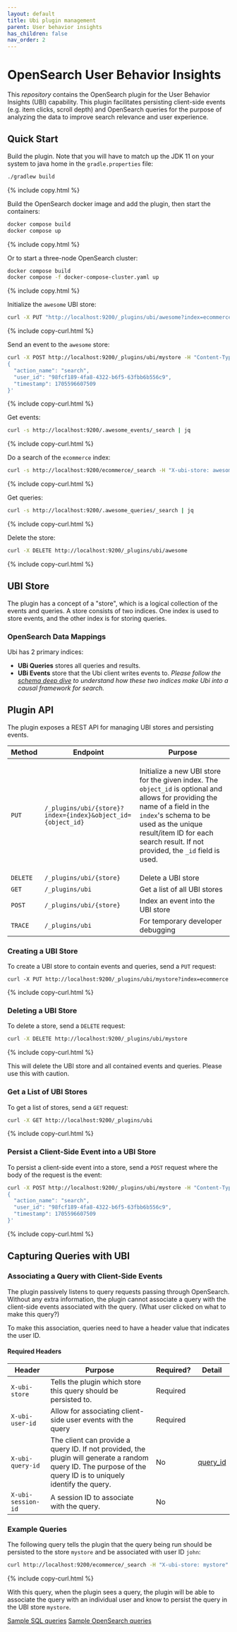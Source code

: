 ```yaml
---
layout: default
title: Ubi plugin management
parent: User behavior insights
has_children: false
nav_order: 2
---
```



# OpenSearch User Behavior Insights

This *repository* contains the OpenSearch plugin for the User Behavior Insights (UBI) capability. This plugin
facilitates persisting client-side events (e.g. item clicks, scroll depth) and OpenSearch queries for the purpose of analyzing the data
to improve search relevance and user experience.

## Quick Start

Build the plugin.  Note that you will have to match up the JDK 11 on your system to java home in the `gradle.properties` file:
```bash
./gradlew build
```
{% include copy.html %}

Build the OpenSearch docker image and add the plugin, then start the containers:

```bash
docker compose build
docker compose up
```
{% include copy.html %}

Or to start a three-node OpenSearch cluster:

```bash
docker compose build
docker compose -f docker-compose-cluster.yaml up
```
{% include copy.html %}

Initialize the `awesome` UBI store:

```bash
curl -X PUT "http://localhost:9200/_plugins/ubi/awesome?index=ecommerce&object_id=id"
```
{% include copy-curl.html %}

Send an event to the `awesome` store:

```bash
curl -X POST http://localhost:9200/_plugins/ubi/mystore -H "Content-Type: application/json" -d '
{
  "action_name": "search",
  "user_id": "98fcf189-4fa8-4322-b6f5-63fbb6b556c9",
  "timestamp": 1705596607509
}'
```
{% include copy-curl.html %}

Get events:

```bash
curl -s http://localhost:9200/.awesome_events/_search | jq
```
{% include copy-curl.html %}

Do a search of the `ecommerce` index:

```bash
curl -s http://localhost:9200/ecommerce/_search -H "X-ubi-store: awesome" | jq
```
{% include copy-curl.html %}

Get queries:

```bash
curl -s http://localhost:9200/.awesome_queries/_search | jq
```
{% include copy-curl.html %}

Delete the store:

```bash
curl -X DELETE http://localhost:9200/_plugins/ubi/awesome
```
{% include copy-curl.html %}

## UBI Store

The plugin has a concept of a "store", which is a logical collection of the events and queries. A store consists of two indices. One
index is used to store events, and the other index is for storing queries.

### OpenSearch Data Mappings
Ubi has 2 primary indices:
- **UBi Queries** stores all queries and results.
- **UBi Events** store that the Ubi client writes events to.
*Please follow the [schema deep dive](./schemas.md) to understand how these two indices make Ubi into a causal framework for search.*

## Plugin API

The plugin exposes a REST API for managing UBI stores and persisting events.

| Method | Endpoint                                                  | Purpose                                                                                                                                                                                                                                   |
|--------|-----------------------------------------------------------|-------------------------------------------------------------------------------------------------------------------------------------------------------------------------------------------------------------------------------------------|
| `PUT`    | `/_plugins/ubi/{store}?index={index}&object_id={object_id}` | <p id="object_id">Initialize a new UBI store for the given index. The `object_id` is optional and allows for providing the name of a field in the `index`'s schema to be used as the unique result/item ID for each search result. If not provided, the `_id` field is used. </p>|
| `DELETE` | `/_plugins/ubi/{store}`                                   | Delete a UBI store                                                                                                                                                                                                                        |
| `GET` | `/_plugins/ubi`                                           | Get a list of all UBI stores                                                                                                                                                                                                              |
| `POST` | `/_plugins/ubi/{store}`                                   | Index an event into the UBI store                                                                                                                                                                                                         |
| `TRACE` | `/_plugins/ubi`                                           | For temporary developer debugging                                                                                                                                                                                                         |

### Creating a UBI Store

To create a UBI store to contain events and queries, send a `PUT` request:

```
curl -X PUT http://localhost:9200/_plugins/ubi/mystore?index=ecommerce
```
{% include copy-curl.html %}

### Deleting a UBI Store

To delete a store, send a `DELETE` request:

```bash
curl -X DELETE http://localhost:9200/_plugins/ubi/mystore
```
{% include copy-curl.html %}

This will delete the UBI store and all contained events and queries. Please use this with caution.

### Get a List of UBI Stores

To get a list of stores, send a `GET` request:

```bash
curl -X GET http://localhost:9200/_plugins/ubi
```
{% include copy-curl.html %}

### Persist a Client-Side Event into a UBI Store

To persist a client-side event into a store, send a `POST` request where the body of the request is the event:

```bash
curl -X POST http://localhost:9200/_plugins/ubi/mystore -H "Content-Type: application/json" -d '
{
  "action_name": "search",
  "user_id": "98fcf189-4fa8-4322-b6f5-63fbb6b556c9",
  "timestamp": 1705596607509
}'
```
{% include copy-curl.html %}

## Capturing Queries with UBI

### Associating a Query with Client-Side Events

The plugin passively listens to query requests passing through OpenSearch. Without any extra information,
the plugin cannot associate a query with the client-side events associated with the query. (What user clicked on what to make this query?)

To make this association, queries need to have a header value that indicates the user ID.

#### Required Headers

|Header|Purpose|Required?|Detail|
|---|---|---|---|
|`X-ubi-store`|Tells the plugin which store this query should be persisted to.|Required||
|`X-ubi-user-id`|Allow for associating client-side user events with the query|Required||
|`X-ubi-query-id`|The client can provide a query ID. If not provided, the plugin will generate a random query ID. The purpose of the query ID is to uniquely identify the query.|No|[query_id](query_id.md)|
|`X-ubi-session-id`|A session ID to associate with the query.|No||

### Example Queries

The following query tells the plugin that the query being run should be persisted to the store `mystore` and be associated with user ID `john`:

```bash
curl http://localhost:9200/ecommerce/_search -H "X-ubi-store: mystore" -H "X-ubi-user-id: 12345"
```
{% include copy-curl.html %}

With this query, when the plugin sees a query, the plugin will be able to associate the query with an individual user and know to persist the query in the UBI store `mystore`.

[Sample SQL queries](documentation\queries\sql_queries.md)
[Sample OpenSearch queries](documentation\queries\dsl_queries.md)
